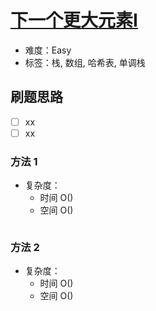# [下一个更大元素I](https://leetcode-cn.com/problems/next-greater-element-i/)

- 难度：Easy
- 标签：栈, 数组, 哈希表, 单调栈

## 刷题思路

- [ ] xx
- [ ] xx

### 方法 1

- 复杂度：
    - 时间 O()
    - 空间 O()

``` js

```

### 方法 2

- 复杂度：
    - 时间 O()
    - 空间 O()

``` js

```
